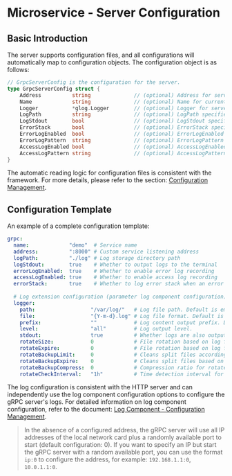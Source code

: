 # Microservice - Server Configuration

## Basic Introduction

The server supports configuration files, and all configurations will automatically map to configuration objects. The configuration object is as follows:

```go
// GrpcServerConfig is the configuration for the server.
type GrpcServerConfig struct {
    Address          string              // (optional) Address for server listening.
    Name             string              // (optional) Name for current service.
    Logger           *glog.Logger        // (optional) Logger for server.
    LogPath          string              // (optional) LogPath specifies the directory for storing log files.
    LogStdout        bool                // (optional) LogStdout specifies whether to print logging content to stdout.
    ErrorStack       bool                // (optional) ErrorStack specifies whether to log stack information when an error occurs.
    ErrorLogEnabled  bool                // (optional) ErrorLogEnabled enables error logging content to files.
    ErrorLogPattern  string              // (optional) ErrorLogPattern specifies the error log file pattern, e.g., error-{Ymd}.log.
    AccessLogEnabled bool                // (optional) AccessLogEnabled enables access logging content to file.
    AccessLogPattern string              // (optional) AccessLogPattern specifies the access log file pattern, e.g., access-{Ymd}.log.
}
```

The automatic reading logic for configuration files is consistent with the framework. For more details, please refer to the section: [Configuration Management](/docs/core-component/configuration/).

## Configuration Template

An example of a complete configuration template:

```yaml
grpc:
  name:             "demo"  # Service name
  address:          ":8000" # Custom service listening address
  logPath:          "./log" # Log storage directory path
  logStdout:        true    # Whether to output logs to the terminal
  errorLogEnabled:  true    # Whether to enable error log recording
  accessLogEnabled: true    # Whether to enable access log recording
  errorStack:       true    # Whether to log error stack when an error occurs
  
  # Log extension configuration (parameter log component configuration)
  logger:
    path:                  "/var/log/"   # Log file path. Default is empty, indicating off, and only outputs to the terminal.
    file:                  "{Y-m-d}.log" # Log file format. Default is "{Y-m-d}.log".
    prefix:                ""            # Log content output prefix. Default is empty.
    level:                 "all"         # Log output level.
    stdout:                true          # Whether logs are also output to the terminal. Default is true.
    rotateSize:            0             # File rotation based on log file size. Default is 0, indicating off.
    rotateExpire:          0             # File rotation based on log file time interval. Default is 0, indicating off.
    rotateBackupLimit:     0             # Cleans split files according to the number of split files when the rotation feature is enabled. Default is 0, indicating no backup; splits will delete.
    rotateBackupExpire:    0             # Cleans split files based on file expiration when the rotation feature is enabled. Default is 0, indicating no backup; splits will delete.
    rotateBackupCompress:  0             # Compression ratio for rotated split files (0-9). Default is 0, indicating no compression.
    rotateCheckInterval:   "1h"          # Time detection interval for rotation, generally does not need to be set. Default is 1 hour.
```

The log configuration is consistent with the HTTP server and can independently use the log component configuration options to configure the gRPC server's logs. For detailed information on log component configuration, refer to the document: [Log Component - Configuration Management](/docs/core-component/log/config).

> In the absence of a configured address, the gRPC server will use all IP addresses of the local network card plus a randomly available port to start (default configuration: 0). If you want to specify an IP but start the gRPC server with a random available port, you can use the format `ip:0` to configure the address, for example: `192.168.1.1:0`, `10.0.1.1:0`.
